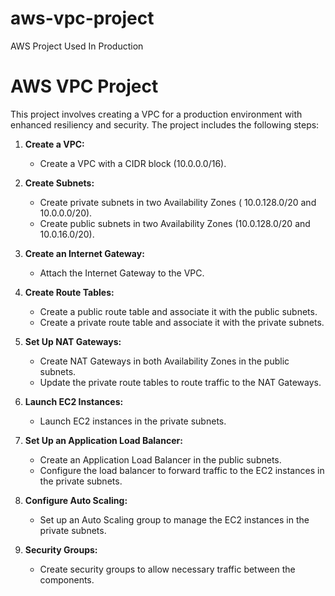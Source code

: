 # aws-vpc-project
AWS Project Used In Production


# AWS VPC Project

This project involves creating a VPC for a production environment with enhanced resiliency and security. The project includes the following steps:

1. **Create a VPC:**
    - Create a VPC with a CIDR block (10.0.0.0/16).

2. **Create Subnets:**
    - Create private subnets in two Availability Zones ( 10.0.128.0/20 and 10.0.0.0/20).
    - Create public subnets in two Availability Zones (10.0.128.0/20 and 10.0.16.0/20).

3. **Create an Internet Gateway:**
    - Attach the Internet Gateway to the VPC.

4. **Create Route Tables:**
    - Create a public route table and associate it with the public subnets.
    - Create a private route table and associate it with the private subnets.

5. **Set Up NAT Gateways:**
    - Create NAT Gateways in both Availability Zones in the public subnets.
    - Update the private route tables to route traffic to the NAT Gateways.

6. **Launch EC2 Instances:**
    - Launch EC2 instances in the private subnets.

7. **Set Up an Application Load Balancer:**
    - Create an Application Load Balancer in the public subnets.
    - Configure the load balancer to forward traffic to the EC2 instances in the private subnets.

8. **Configure Auto Scaling:**
    - Set up an Auto Scaling group to manage the EC2 instances in the private subnets.

9. **Security Groups:**
    - Create security groups to allow necessary traffic between the components.



